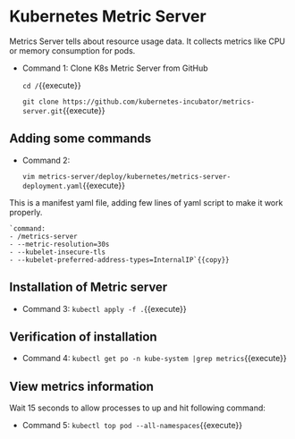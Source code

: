# Kubernetes Metric Server
  Metrics Server tells about resource usage data. It collects metrics like CPU or memory consumption for pods.
  - Command 1: Clone K8s Metric Server from GitHub
    
    `cd /`{{execute}}<br/>
    
    `git clone https://github.com/kubernetes-incubator/metrics-server.git`{{execute}}

## Adding some commands
  - Command 2: 
    
    `vim metrics-server/deploy/kubernetes/metrics-server-deployment.yaml`{{execute}}
  
  This is a manifest yaml file, adding few lines of yaml script to make it work properly.
    
    `command:
    - /metrics-server
    - --metric-resolution=30s
    - --kubelet-insecure-tls
    - --kubelet-preferred-address-types=InternalIP`{{copy}}
    
## Installation of Metric server
  - Command 3: 
  `kubectl apply -f .`{{execute}}
  
## Verification of installation 
  - Command 4: 
  `kubectl get po -n kube-system |grep metrics`{{execute}}

## View metrics information 
  Wait 15 seconds to allow processes to up and hit following command:
  - Command 5: 
  `kubectl top pod --all-namespaces`{{execute}}
